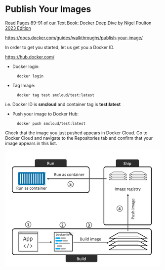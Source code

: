 # Publish Your Images

[Read Pages 89-91 of our Text Book: Docker Deep Dive by Nigel Poulton 2023 Edition](https://www.amazon.com/Docker-Deep-Dive-Nigel-Poulton/dp/1916585256)

https://docs.docker.com/guides/walkthroughs/publish-your-image/

In order to get you started, let us get you a Docker ID.

https://hub.docker.com/

* Docker login:

        docker login

* Tag Image:
        
        docker tag test smcloud/test:latest

i.e. Docker ID is **smcloud** and container tag is **test:latest**

* Push your image to Docker Hub:

        docker push smcloud/test:latest

Check that the image you just pushed appears in Docker Cloud. Go to Docker Cloud and navigate to the Repositories tab and confirm that your image appears in this list.


![Basic flow of containerizing an app.](./Figure8.1.png)